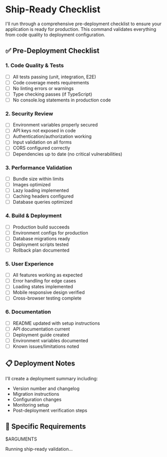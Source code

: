 # Ship-Ready Checklist

I'll run through a comprehensive pre-deployment checklist to ensure your application is ready for production. This command validates everything from code quality to deployment configuration.

## ✅ Pre-Deployment Checklist

### 1. **Code Quality & Tests**
   - [ ] All tests passing (unit, integration, E2E)
   - [ ] Code coverage meets requirements
   - [ ] No linting errors or warnings
   - [ ] Type checking passes (if TypeScript)
   - [ ] No console.log statements in production code

### 2. **Security Review**
   - [ ] Environment variables properly secured
   - [ ] API keys not exposed in code
   - [ ] Authentication/authorization working
   - [ ] Input validation on all forms
   - [ ] CORS configured correctly
   - [ ] Dependencies up to date (no critical vulnerabilities)

### 3. **Performance Validation**
   - [ ] Bundle size within limits
   - [ ] Images optimized
   - [ ] Lazy loading implemented
   - [ ] Caching headers configured
   - [ ] Database queries optimized

### 4. **Build & Deployment**
   - [ ] Production build succeeds
   - [ ] Environment configs for production
   - [ ] Database migrations ready
   - [ ] Deployment scripts tested
   - [ ] Rollback plan documented

### 5. **User Experience**
   - [ ] All features working as expected
   - [ ] Error handling for edge cases
   - [ ] Loading states implemented
   - [ ] Mobile responsive design verified
   - [ ] Cross-browser testing complete

### 6. **Documentation**
   - [ ] README updated with setup instructions
   - [ ] API documentation current
   - [ ] Deployment guide created
   - [ ] Environment variables documented
   - [ ] Known issues/limitations noted

## 📋 Deployment Notes

I'll create a deployment summary including:
- Version number and changelog
- Migration instructions
- Configuration changes
- Monitoring setup
- Post-deployment verification steps

## 🎯 Specific Requirements

$ARGUMENTS

Running ship-ready validation...